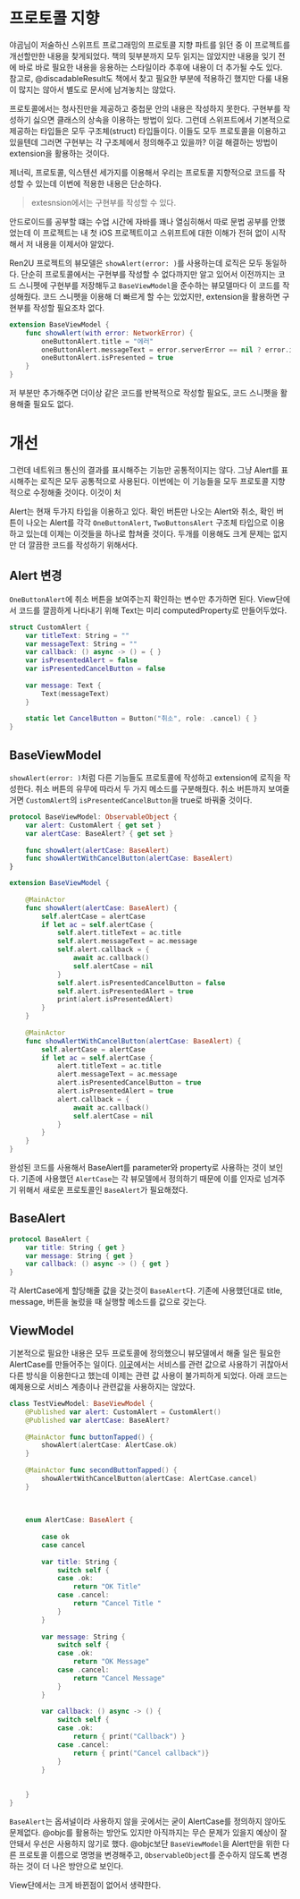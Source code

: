 # 프로토콜 지향 

야곰님이 저술하신 스위프트 프로그래밍의 프로토콜 지향 파트를 읽던 중 이 프로젝트를 개선할만한 내용을 찾게되었다. 책의 뒷부분까지 모두 읽지는 않았지만 내용을 잊기 전에 바로 바로 필요한 내용을 응용하는 스타일이라 추후에 내용이 더 추가될 수도 있다. 참고로, @discadableResult도 책에서 찾고 필요한 부분에 적용하긴 했지만 다룰 내용이 많지는 않아서 별도로 문서에 남겨놓치는 않았다. 

프로토콜에서는 청사진만을 제공하고 중첩문 안의 내용은 작성하지 못한다. 구현부를 작성하기 싫으면 클래스의 상속을 이용하는 방법이 있다. 그런데 스위프트에서 기본적으로 제공하는 타입들은 모두 구조체(struct) 타입들이다. 이들도 모두 프로토콜을 이용하고 있을텐데 그러면 구현부는 각 구조체에서 정의해주고 있을까? 이걸 해결하는 방법이 extension을 활용하는 것이다. 

제너릭, 프로토콜, 익스텐션 세가지를 이용해서 우리는 프로토콜 지향적으로 코드를 작성할 수 있는데 이번에 적용한 내용은 단순하다. 

> extesnsion에서는 구현부를 작성할 수 있다. 

안드로이드를 공부할 떄는 수업 시간에 자바를 꽤나 열심히해서 따로 문법 공부를 안했었는데 이 프로젝트는 내 첫 iOS 프로젝트이고 스위프트에 대한 이해가 전혀 없이 시작해서 저 내용을 이제서야 알았다. 

Ren2U 프로젝트의 뷰모델은 `showAlert(error: )`를 사용하는데 로직은 모두 동일하다. 단순히 프로토콜에서는 구현부를 작성할 수 없다까지만 알고 있어서 이전까지는 코드 스니펫에 구현부를 저장해두고 `BaseViewModel`을 준수하는 뷰모델마다 이 코드를 작성해줬다. 코드 스니펫을 이용해 더 빠르게 할 수는 있었지만, extension을 활용하면 구현부를 작성할 필요조차 없다. 

```swift 
extension BaseViewModel {
    func showAlert(with error: NetworkError) {
        oneButtonAlert.title = "에러"
        oneButtonAlert.messageText = error.serverError == nil ? error.initialError!.localizedDescription : error.serverError!.message
        oneButtonAlert.isPresented = true
    }
} 

``` 

저 부분만 추가해주면 더이상 같은 코드를 반복적으로 작성할 필요도, 코드 스니펫을 활용해줄 필요도 없다. 

# 개선

그런데 네트워크 통신의 결과를 표시해주는 기능만 공통적이지는 않다. 그냥 Alert를 표시해주는 로직은 모두 공통적으로 사용된다. 이번에는 이 기능들을 모두 프로토콜 지향적으로 수정해줄 것이다. 이것이 처

Alert는 현재 두가지 타입을 이용하고 있다. 확인 버튼만 나오는 Alert와 취소, 확인 버튼이 나오는 Alert를 각각 `OneButtonAlert`, `TwoButtonsAlert` 구조체 타입으로 이용하고 있는데 이제는 이것들을 하나로 합쳐줄 것이다. 두개를 이용해도 크게 문제는 없지만 더 깔끔한 코드를 작성하기 위해서다. 

## Alert 변경 

`OneButtonAlert`에 취소 버튼을 보여주는지 확인하는 변수만 추가하면 된다. View단에서 코드를 깔끔하게 나타내기 위해 Text는 미리 computedProperty로 만들어두었다. 

```swift 
struct CustomAlert {
    var titleText: String = ""
    var messageText: String = ""
    var callback: () async -> () = { }
    var isPresentedAlert = false
    var isPresentedCancelButton = false
    
    var message: Text {
        Text(messageText)
    }
    
    static let CancelButton = Button("취소", role: .cancel) { }
}
```

## BaseViewModel 

`showAlert(error: )`처럼 다른 기능들도 프로토콜에 작성하고 extension에 로직을 작성한다. 취소 버튼의 유무에 따라서 두 가지 메소드를 구분해줬다. 취소 버튼까지 보여줄거면 `CustomAlert`의 `isPresentedCancelButton`을 true로 바꿔줄 것이다. 

``` swift
protocol BaseViewModel: ObservableObject {
    var alert: CustomAlert { get set }
    var alertCase: BaseAlert? { get set }
    
    func showAlert(alertCase: BaseAlert)
    func showAlertWithCancelButton(alertCase: BaseAlert)
}

extension BaseViewModel {
    
    @MainActor
    func showAlert(alertCase: BaseAlert) {
        self.alertCase = alertCase
        if let ac = self.alertCase {
            self.alert.titleText = ac.title
            self.alert.messageText = ac.message
            self.alert.callback = {
                await ac.callback()
                self.alertCase = nil
            }
            self.alert.isPresentedCancelButton = false
            self.alert.isPresentedAlert = true
            print(alert.isPresentedAlert)
        }
    }
    
    @MainActor
    func showAlertWithCancelButton(alertCase: BaseAlert) {
        self.alertCase = alertCase
        if let ac = self.alertCase {
            alert.titleText = ac.title
            alert.messageText = ac.message
            alert.isPresentedCancelButton = true
            alert.isPresentedAlert = true
            alert.callback = {
                await ac.callback()
                self.alertCase = nil
            }
        }
    }
}
``` 

완성된 코드를 사용해서 BaseAlert를 parameter와 property로 사용하는 것이 보인다. 기존에 사용했던 `AlertCase`는 각 뷰모델에서 정의하기 때문에 이를 인자로 넘겨주기 위해서 새로운 프로토콜인 `BaseAlert`가 필요해졌다. 

## BaseAlert 

```swift
protocol BaseAlert {
    var title: String { get }
    var message: String { get }
    var callback: () async -> () { get }
}
``` 

각 AlertCase에게 할당해줄 값을 갖는것이 `BaseAlert`다. 기존에 사용했던대로 title, message, 버튼을 눌렀을 때 실행할 메소드를 값으로 갖는다. 

## ViewModel 

기본적으로 필요한 내용은 모두 프로토콜에 정의했으니 뷰모델에서 해줄 일은 필요한 AlertCase를 만들어주는 일이다. [이곳](https://github.com/paranArena/RTU-iOS-App/blob/develop/Documents/test.md)에서는 서비스를 관련 값으로 사용하기 귀찮아서 다른 방식을 이용한다고 했는데 이제는 관련 값 사용이 불가피하게 되었다. 아래 코드는 예제용으로 서비스 계층이나 관련값을 사용하지는 않았다. 

```swift
class TestViewModel: BaseViewModel {
    @Published var alert: CustomAlert = CustomAlert()
    @Published var alertCase: BaseAlert?
    
    @MainActor func buttonTapped() {
        showAlert(alertCase: AlertCase.ok)
    }
    
    @MainActor func secondButtonTapped() {
        showAlertWithCancelButton(alertCase: AlertCase.cancel)
    }
    
    
    
    enum AlertCase: BaseAlert {
        
        case ok
        case cancel
        
        var title: String {
            switch self {
            case .ok:
                return "OK Title"
            case .cancel:
                return "Cancel Title "
            }
        }
        
        var message: String {
            switch self {
            case .ok:
                return "OK Message"
            case .cancel:
                return "Cancel Message"
            }
        }
        
        var callback: () async -> () {
            switch self {
            case .ok:
                return { print("Callback") }
            case .cancel:
                return { print("Cancel callback")}
            }
        }
        
        
    }
}
``` 

`BaseAlert`는 옵셔널이라 사용하지 않을 곳에서는 굳이 AlertCase를 정의하지 않아도 문제없다. @objc를 활용하는 방안도 있지만 아직까지는 무슨 문제가 있을지 예상이 잘 안돼서 우선은 사용하지 않기로 했다. @objc보단 `BaseViewModel`을 Alert만을 위한 다른 프로토콜 이름으로 명명을 변경해주고, `ObservableObject`를 준수하지 않도록 변경하는 것이 더 나은 방안으로 보인다. 

View단에서는 크게 바뀐점이 없어서 생략한다. 